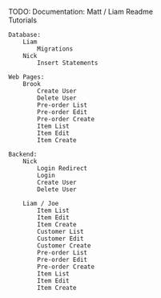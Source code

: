 TODO:
	Documentation:
		Matt / Liam
			Readme	
			Tutorials

	Database:
		Liam
			Migrations
		Nick
			Insert Statements

	Web Pages:
		Brook
			Create User
			Delete User
			Pre-order List 
			Pre-order Edit 
			Pre-order Create 
			Item List 
			Item Edit 
			Item Create 

	Backend:
		Nick
			Login Redirect
			Login
			Create User
			Delete User

		Liam / Joe
			Item List 
			Item Edit 
			Item Create 
			Customer List
			Customer Edit
			Customer Create
			Pre-order List 
			Pre-order Edit 
			Pre-order Create 
			Item List 
			Item Edit 
			Item Create 